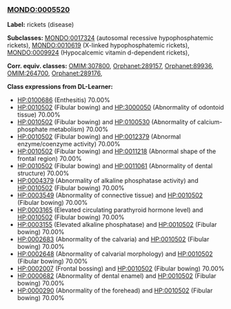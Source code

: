 
### [MONDO:0005520](http://purl.obolibrary.org/obo/MONDO_0005520)
**Label:** rickets (disease)

**Subclasses:** [MONDO:0017324](http://purl.obolibrary.org/obo/MONDO_0017324) (autosomal recessive hypophosphatemic rickets), [MONDO:0010619](http://purl.obolibrary.org/obo/MONDO_0010619) (X-linked hypophosphatemic rickets), [MONDO:0009924](http://purl.obolibrary.org/obo/MONDO_0009924) (Hypocalcemic vitamin d-dependent rickets), 

**Corr. equiv. classes:** [OMIM:307800](http://purl.obolibrary.org/obo/OMIM_307800), [Orphanet:289157](http://www.orpha.net/ORDO/Orphanet_289157), [Orphanet:89936](http://www.orpha.net/ORDO/Orphanet_89936), [OMIM:264700](http://purl.obolibrary.org/obo/OMIM_264700), [Orphanet:289176](http://www.orpha.net/ORDO/Orphanet_289176), 

**Class expressions from DL-Learner:**

- [HP:0100686](http://purl.obolibrary.org/obo/HP_0100686) (Enthesitis) 70.00%
- [HP:0010502](http://purl.obolibrary.org/obo/HP_0010502) (Fibular bowing) and [HP:3000050](http://purl.obolibrary.org/obo/HP_3000050) (Abnormality of odontoid tissue) 70.00%
- [HP:0010502](http://purl.obolibrary.org/obo/HP_0010502) (Fibular bowing) and [HP:0100530](http://purl.obolibrary.org/obo/HP_0100530) (Abnormality of calcium-phosphate metabolism) 70.00%
- [HP:0010502](http://purl.obolibrary.org/obo/HP_0010502) (Fibular bowing) and [HP:0012379](http://purl.obolibrary.org/obo/HP_0012379) (Abnormal enzyme/coenzyme activity) 70.00%
- [HP:0010502](http://purl.obolibrary.org/obo/HP_0010502) (Fibular bowing) and [HP:0011218](http://purl.obolibrary.org/obo/HP_0011218) (Abnormal shape of the frontal region) 70.00%
- [HP:0010502](http://purl.obolibrary.org/obo/HP_0010502) (Fibular bowing) and [HP:0011061](http://purl.obolibrary.org/obo/HP_0011061) (Abnormality of dental structure) 70.00%
- [HP:0004379](http://purl.obolibrary.org/obo/HP_0004379) (Abnormality of alkaline phosphatase activity) and [HP:0010502](http://purl.obolibrary.org/obo/HP_0010502) (Fibular bowing) 70.00%
- [HP:0003549](http://purl.obolibrary.org/obo/HP_0003549) (Abnormality of connective tissue) and [HP:0010502](http://purl.obolibrary.org/obo/HP_0010502) (Fibular bowing) 70.00%
- [HP:0003165](http://purl.obolibrary.org/obo/HP_0003165) (Elevated circulating parathyroid hormone level) and [HP:0010502](http://purl.obolibrary.org/obo/HP_0010502) (Fibular bowing) 70.00%
- [HP:0003155](http://purl.obolibrary.org/obo/HP_0003155) (Elevated alkaline phosphatase) and [HP:0010502](http://purl.obolibrary.org/obo/HP_0010502) (Fibular bowing) 70.00%
- [HP:0002683](http://purl.obolibrary.org/obo/HP_0002683) (Abnormality of the calvaria) and [HP:0010502](http://purl.obolibrary.org/obo/HP_0010502) (Fibular bowing) 70.00%
- [HP:0002648](http://purl.obolibrary.org/obo/HP_0002648) (Abnormality of calvarial morphology) and [HP:0010502](http://purl.obolibrary.org/obo/HP_0010502) (Fibular bowing) 70.00%
- [HP:0002007](http://purl.obolibrary.org/obo/HP_0002007) (Frontal bossing) and [HP:0010502](http://purl.obolibrary.org/obo/HP_0010502) (Fibular bowing) 70.00%
- [HP:0000682](http://purl.obolibrary.org/obo/HP_0000682) (Abnormality of dental enamel) and [HP:0010502](http://purl.obolibrary.org/obo/HP_0010502) (Fibular bowing) 70.00%
- [HP:0000290](http://purl.obolibrary.org/obo/HP_0000290) (Abnormality of the forehead) and [HP:0010502](http://purl.obolibrary.org/obo/HP_0010502) (Fibular bowing) 70.00%


